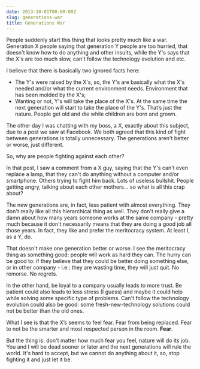 ```yaml
---
date: 2013-10-01T00:00:00Z
slug: generations-war
title: Generations War
---
```


People suddenly start this thing that looks pretty much like a war.
Generation X people saying that generation Y people are too hurried, that
doesn't know how to do anything and other insults, while the Y's says that the
X's are too much slow, can't follow the technology evolution and etc.

I believe that there is basically two ignored facts here:

- The Y's were raised by the X's, so, the Y's are basically what the X's
needed and/or what the current environment needs. Environment that has been
molded by the X's;
- Wanting or not, Y's will take the place of the X's. At the same time
the next generation will start to take the place of the Y's. That’s just
the nature. People get old and die while children are born and grown.

The other day I was chatting with my boss, a X, exactly about this
subject, due to a post we saw at Facebook. We both agreed that this kind
of fight between generations is totally unnecessary. The generations aren't
better or worse, just different.

So, why are people fighting against each other?

In that post, I saw a comment from a X guy, saying that the Y's
can't even replace a lamp, that they can't do anything without a computer
and/or smartphone. Others trying to fight him back. Lots of useless
bullshit. People getting angry, talking about each other mothers...
so what is all this crap about?

The new generations are, in fact, less patient with almost everything.
They don't really like all this hierarchical thing as well. They don't
really give a damn about how many years someone works at the same company -
pretty much because it don't necessarily means that they are doing a good
job all those years. In fact, they like and prefer the meritocracy system.
At least I, as a Y, do.

That doesn't make one generation better or worse. I see
the meritocracy thing as something good: people will work as hard they can.
The hurry can be good to: if they believe that they could be better doing
something else, or in other company - i.e.: they are wasting time, they will
just quit. No remorse. No regrets.

In the other hand, be loyal to a company usually leads to more trust.
Be patient could also leads to less stress (I guess) and maybe it could help
while solving some specific type of problems. Can't follow the technology
evolution could also be good: some fresh-new-technology solutions could not
be better than the old ones.

What I see is that the X’s seems to feel fear. Fear from being replaced.
Fear to not be the smarter and most respected person in the room. **Fear**.

But the thing is: don't matter how much fear you feel, nature will do its job.
You and I will be dead sooner or later and the next generations will rule the
world. It's hard to accept, but we cannot do anything about it, so,
stop fighting it and just let it be.
